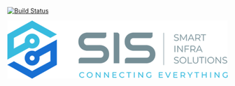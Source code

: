 [![Build Status](https://drone.ch1.ninja/api/badges/Ch1ch1/website_sis/status.svg)](https://drone.ch1.ninja/Ch1ch1/website_sis)

![Sis](/static/images/logo_sis.png)

